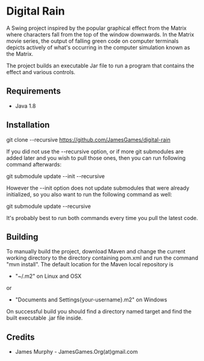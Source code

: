 Digital Rain
===============

A Swing project inspired by the popular graphical effect from the Matrix where characters fall from the top of the window downwards. In the Matrix movie series, the output of falling green code on computer terminals depicts actively of what's occurring in the computer simulation known as the Matrix.

The project builds an executable Jar file to run a program that contains the effect and various controls.

## Requirements

* Java 1.8

## Installation

git clone --recursive https://github.com/JamesGames/digital-rain

If you did not use the --recursive option, or if more git submodules are added later and you wish to pull those ones, then you can run following command afterwards:

git submodule update --init --recursive

However the --init option does not update submodules that were already initialized, so you also want to run the following command as well:

git submodule update --recursive


It's probably best to run both commands every time you pull the latest code.


## Building

To manually build the project, download Maven and change the current
working directory to the directory containing pom.xml and run the
command "mvn install".
The default location for the Maven local repository is

* "~/.m2" on Linux and OSX

or

* "Documents and Settings\{your-username}\.m2" on Windows

On successful build you should find a directory named target and find the built executable .jar file inside.

## Credits

* James Murphy - JamesGames.Org(at)gmail.com
